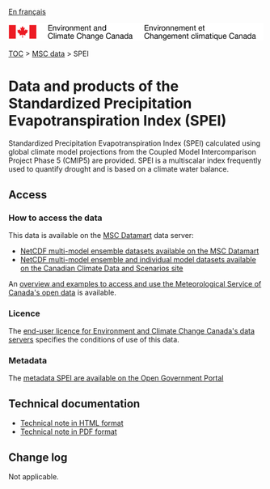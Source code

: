 [En français](readme_spei_fr.md)

![ECCC logo](../../img_eccc-logo.png)

[TOC](../../readme_en.md) > [MSC data](../readme_en.md) > SPEI

# Data and products of the Standardized Precipitation Evapotranspiration Index (SPEI)  

Standardized Precipitation Evapotranspiration Index (SPEI) calculated using global climate model projections from the Coupled Model Intercomparison Project Phase 5 (CMIP5) are provided. SPEI is a multiscalar index frequently used to quantify drought and is based on a climate water balance.

## Access

### How to access the data

This data is available on the [MSC Datamart](../../msc-datamart/readme_en.md) data server:

* [NetCDF multi-model ensemble datasets available on the MSC Datamart](readme_spei-datamart_en.md)
* [NetCDF multi-model ensemble and individual model datasets available on the Canadian Climate Data and Scenarios site](http://climate-scenarios.canada.ca/?page=spei)

An [overview and examples to access and use the Meteorological Service of Canada's open data](../../usage/readme_en.md) is available.

### Licence

The [end-user licence for Environment and Climate Change Canada's data servers](../../licence/readme_en.md) specifies the conditions of use of this data.

### Metadata

The [metadata SPEI are available on the Open Government Portal](https://open.canada.ca/data/en/dataset/59fe0076-9c78-4ff2-b107-26951b27de75)

## Technical documentation

* [Technical note in HTML format](http://climate-scenarios.canada.ca/index.php?page=spei-technical-notes)
* [Technical note in PDF format](https://collaboration.cmc.ec.gc.ca/cmc/cmos/public_doc/msc-data/climate_spei/SPEI_Technical_Documentation_en.pdf)

## Change log

Not applicable.
